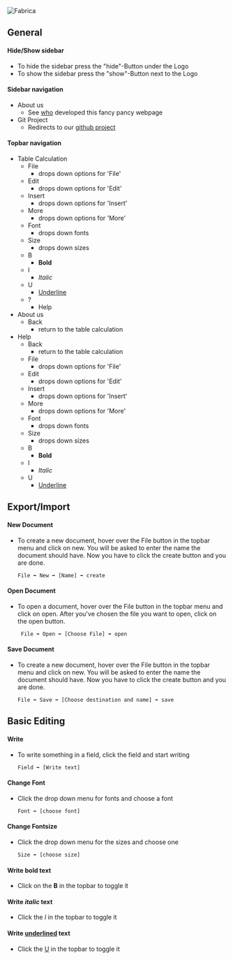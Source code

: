 ![Fabrica][logo]
## General
#### Hide/Show sidebar
+ To hide the sidebar press the "hide"-Button under the Logo
+ To show the sidebar press the "show"-Button next to the Logo
#### Sidebar navigation
+ About us
    + See [who][about us] developed this fancy pancy webpage
+ Git Project
    + Redirects to our [github project][git project]
#### Topbar navigation
+ Table Calculation
    + File
        + drops down options for 'File'
    + Edit
        + drops down options for 'Edit'
    + Insert
        + drops down options for 'Insert'
    + More
        + drops down options for 'More'
    + Font
        + drops down fonts
    + Size
        + drops down sizes
    + B
        + __Bold__
    + I
        + *Italic*
    + U
        + <u>Underline</u>
    + ?
        + Help
+ About us
    + Back
        + return to the table calculation
+ Help
    + Back
        + return to the table calculation
    + File
        + drops down options for 'File'
    + Edit
        + drops down options for 'Edit'
    + Insert
        + drops down options for 'Insert'
    + More
        + drops down options for 'More'
    + Font
        + drops down fonts
    + Size
        + drops down sizes
    + B
        + __Bold__
    + I
        + *Italic*
    + U
        + <u>Underline</u>
    
## Export/Import
#### New Document
+ To create a new document, hover over the File button in the topbar menu and click on new. You will be asked to enter the name the document should have. Now you have to click the create button and you are done.

    ```
    File ➡ New ➡ [Name] ➡ create
#### Open Document
+ To open a document, hover over the File button in the topbar menu and click on open. After you've chosen the file you want to open, click on the open button.
        
    ```
     File ➡ Open ➡ [Choose File] ➡ open
#### Save Document
+ To create a new document, hover over the File button in the topbar menu and click on new. You will be asked to enter the name the document should have. Now you have to click the create button and you are done.

    ```
    File ➡ Save ➡ [Choose destination and name] ➡ save
## Basic Editing
#### Write
+ To write something in a field, click the field and start writing
    ```    
    Field ➡ [Write text]
#### Change Font
+ Click the drop down menu for fonts and choose a font
    ```   
    Font ➡ [choose font]
#### Change Fontsize
+ Click the drop down menu for the sizes and choose one
    ```
    Size ➡ [choose size]
#### Write __bold__ text
+ Click on the __B__ in the topbar to toggle it
#### Write _italic_ text
+ Click the _I_ in the topbar to toggle it
#### Write <u>underlined</u> text
+ Click the <u>U</u> in the topbar to toggle it

[logo]: https://fabrica-devs.github.io/fabrica/media/FabricaLogo.png
[about us]: https://fabrica-devs.github.io/fabrica/?p=about "About us"
[git project]: https://github.com/fabrica-devs/fabrica "Fabrica"